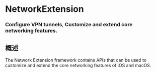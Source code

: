 # NetworkExtension
### Configure VPN tunnels, Customize and extend core networking features.
## 概述
The Network Extension framework contains APIs that can be used to customize and extend the core networking features of iOS and macOS.
